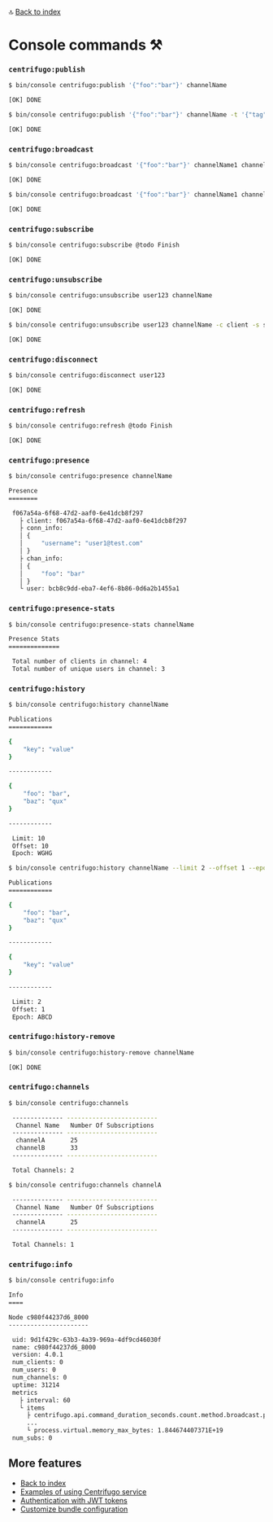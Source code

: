 🔝 [Back to index](./../../README.md "Back to index")

# Console commands ⚒️

### `centrifugo:publish`

```bash
$ bin/console centrifugo:publish '{"foo":"bar"}' channelName

[OK] DONE
```

```bash
$ bin/console centrifugo:publish '{"foo":"bar"}' channelName -t '{"tag":"value"}' -b SGVsbG8gd29ybGQ= -s

[OK] DONE
```

### `centrifugo:broadcast`

```bash
$ bin/console centrifugo:broadcast '{"foo":"bar"}' channelName1 channelName2

[OK] DONE
```

```bash
$ bin/console centrifugo:broadcast '{"foo":"bar"}' channelName1 channelName2 -t '{"tag":"value"}' -b SGVsbG8gd29ybGQ= -s

[OK] DONE
```

### `centrifugo:subscribe`

```bash
$ bin/console centrifugo:subscribe @todo Finish

[OK] DONE
```

### `centrifugo:unsubscribe`

```bash
$ bin/console centrifugo:unsubscribe user123 channelName

[OK] DONE
```

```bash
$ bin/console centrifugo:unsubscribe user123 channelName -c client -s session

[OK] DONE
```

### `centrifugo:disconnect`

```bash
$ bin/console centrifugo:disconnect user123

[OK] DONE
```

### `centrifugo:refresh`

```bash
$ bin/console centrifugo:refresh @todo Finish

[OK] DONE
```

### `centrifugo:presence`

```bash
$ bin/console centrifugo:presence channelName

Presence
========

 f067a54a-6f68-47d2-aaf0-6e41dcb8f297
   ├ client: f067a54a-6f68-47d2-aaf0-6e41dcb8f297
   ├ conn_info:
   │ {
   │     "username": "user1@test.com"
   │ }
   ├ chan_info:
   │ {
   │     "foo": "bar"
   │ }
   └ user: bcb8c9dd-eba7-4ef6-8b86-0d6a2b1455a1
```

### `centrifugo:presence-stats`

```bash
$ bin/console centrifugo:presence-stats channelName

Presence Stats
==============

 Total number of clients in channel: 4
 Total number of unique users in channel: 3
```

### `centrifugo:history`

```bash
$ bin/console centrifugo:history channelName

Publications
============

{
    "key": "value"
}

------------

{
    "foo": "bar",
    "baz": "qux"
}

------------

 Limit: 10
 Offset: 10
 Epoch: WGHG
```

```bash
$ bin/console centrifugo:history channelName --limit 2 --offset 1 --epoch ABCD --reverse

Publications
============

{
    "foo": "bar",
    "baz": "qux"
}

------------

{
    "key": "value"
}

------------

 Limit: 2
 Offset: 1
 Epoch: ABCD
```

### `centrifugo:history-remove`

```bash
$ bin/console centrifugo:history-remove channelName

[OK] DONE
```

### `centrifugo:channels`

```bash
$ bin/console centrifugo:channels

 -------------- ------------------------- 
  Channel Name   Number Of Subscriptions  
 -------------- ------------------------- 
  channelA       25
  channelB       33
 -------------- ------------------------- 

 Total Channels: 2
```

```bash
$ bin/console centrifugo:channels channelA

 -------------- ------------------------- 
  Channel Name   Number Of Subscriptions  
 -------------- ------------------------- 
  channelA       25
 -------------- ------------------------- 

 Total Channels: 1
```

### `centrifugo:info`

```bash
$ bin/console centrifugo:info

Info
====

Node c980f44237d6_8000
----------------------

 uid: 9d1f429c-63b3-4a39-969a-4df9cd46030f
 name: c980f44237d6_8000
 version: 4.0.1
 num_clients: 0
 num_users: 0
 num_channels: 0
 uptime: 31214
 metrics
   ├ interval: 60
   └ items
     ├ centrifugo.api.command_duration_seconds.count.method.broadcast.protocol.http: 0
     ...
     └ process.virtual.memory_max_bytes: 1.844674407371E+19
 num_subs: 0
```

## More features

* [Back to index](./../../README.md "Back to index")
* [Examples of using Centrifugo service](./centrifugo_service_methods.md "Examples of using Centrifugo service")
* [Authentication with JWT tokens](./authentication.md "Authentication with JWT tokens")
* [Customize bundle configuration](./configuration.md "Customize bundle configuration")
